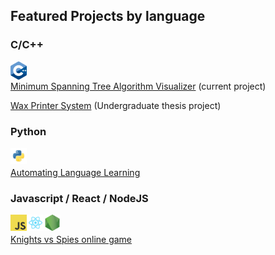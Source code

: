 ## Featured Projects by language 

### C/C++
[<img align="left" style="margin-right:10px" target="_blank" alt="C plus plus" width="26px" src="https://github.com/PrinceCorwin/Useful-tech-icons/blob/main/images/Cplusplus.png?raw=true" />](https://github.com/PrinceCorwin/Useful-tech-icons/blob/main/images/Cplusplus.png "C++")
<br>

[Minimum Spanning Tree Algorithm Visualizer](https://github.com/Blargian/min_span_tree_visualizer) (current project)

[Wax Printer System](https://github.com/Blargian/EPR400/) (Undergraduate thesis project)

### Python
[<img align="left" style="margin-right:10px" target="_blank" alt="Python" width="26px" src="https://github.com/PrinceCorwin/Useful-tech-icons/blob/main/images/python.png?raw=true" />](https://github.com/PrinceCorwin/Useful-tech-icons/blob/main/images/python.png "Python")
<br>

[Automating Language Learning](https://github.com/Blargian/AnkiAdder)

 ### Javascript / React / NodeJS 
 [<img align="left" style="margin-right:1px" target="_blank" alt="JavaScript" width="26px" src="https://github.com/PrinceCorwin/Useful-tech-icons/blob/main/images/javascript.png?raw=true" />](https://github.com/PrinceCorwin/Useful-tech-icons/blob/main/images/javascript.png "Javascript")[<img align="left" style="margin-right:1px" target="_blank" alt="React" width="26px" src="https://github.com/PrinceCorwin/Useful-tech-icons/blob/main/images/react.png?raw=true"/>](https://github.com/PrinceCorwin/Useful-tech-icons/blob/main/images/react.png "React")[<img align="left" style="margin-right:10px" target="_blank" alt="NodeJS" width="26px" src="https://github.com/PrinceCorwin/Useful-tech-icons/blob/main/images/nodejs.png?raw=true" />](https://github.com/PrinceCorwin/Useful-tech-icons/blob/main/images/nodejs.png "node.js")
<br>

[Knights vs Spies online game](https://github.com/Blargian/spyspy)




